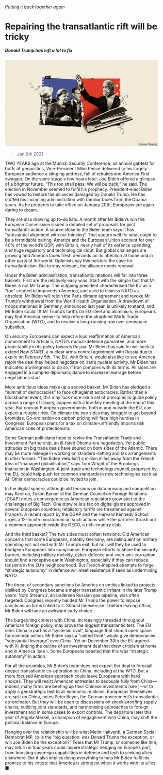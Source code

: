 ###### Putting it back together again

# Repairing the transatlantic rift will be tricky 

##### Donald Trump has left a lot to fix 

![image](images/20210109_EUD001_0.jpg) 

> Jan 9th 2021 


TWO YEARS ago at the Munich Security Conference, an annual gabfest for buffs of geopolitics, Vice-President Mike Pence delivered to his largely European audience a stinging address, full of rebukes and America First swagger. On the same stage a few hours later, Joe Biden offered a glimpse of a brighter future. “This too shall pass. We will be back,” he said. The election in November seemed to fulfil his prophecy. President-elect Biden has vowed to restore the alliances damaged by Donald Trump. He has stuffed his incoming administration with familiar faces from the Obama years. As he prepares to take office on January 20th, Europeans are again daring to dream.


They are also drawing up to-do lists. A month after Mr Biden’s win the European Commission issued a detailed set of proposals for joint transatlantic action. A source close to the Biden team says it has “substantial alignment with our thinking”. That augurs well for what ought to be a formidable pairing. America and the European Union account for over 40% of the world’s GDP; with Britain, nearly half of its defence spending; and huge regulatory and technological clout. But global challenges are growing and America faces fresh demands on its attention at home and in other parts of the world. Optimists say this bolsters the case for transatlanticism. But to stay relevant, the alliance needs renewal.



Under the Biden administration, transatlantic relations will fall into three baskets. First are the relatively easy wins. Start with the simple fact that Mr Biden is not Mr Trump. The outgoing president characterised the EU as a “foe” created to impoverish America, and used to dismiss NATO as obsolete. Mr Biden will rejoin the Paris climate agreement and revoke Mr Trump’s withdrawal from the World Health Organisation. A drawdown of troops stationed in Germany, announced last year, is unlikely to stand, and Mr Biden could lift Mr Trump’s tariffs on EU steel and aluminium. Europeans may find America keener to help reform the atrophied World Trade Organisation (WTO), and to resolve a long-running row over aerospace subsidies.


On security Europeans can expect a loud reaffirmation of America’s commitment to Article 5, NATO’s mutual-defence guarantee, and more predictability in its policy towards Russia. Mr Biden has said he will seek to extend New START, a nuclear arms-control agreement with Russia due to expire on February 5th. The EU, with Britain, would also like to see America rejoin the deal they helped negotiate on Iran’s nuclear activity. Mr Biden has indicated a willingness to do so, if Iran complies with its terms. All sides are engaged in a complex diplomatic dance to increase leverage before negotiations start.


More ambitious ideas make up a second basket. Mr Biden has pledged a “summit of democracies” to face off against autocracies. Rather than a blockbuster event, this may look more like a set of principles to guide policy across a range of issues, capped with a low-key meeting at the end of this year. But corrupt European governments, both in and outside the EU, can expect a rougher ride. On climate the two sides may struggle to get beyond bromides. Co-ordination on carbon pricing will face high hurdles in Congress. European plans for a tax on climate-unfriendly imports risk American cries of protectionism.


Some German politicians hope to revive the Transatlantic Trade and Investment Partnership, an ill-fated Obama-era negotiation. Yet public attitudes on big trade deals have soured on both sides of the Atlantic. There may be more mileage in working on standard-setting and tax arrangements in other forums. “The Biden view isn’t a million miles away from the French idea of ‘managed globalisation’,” says Tom Wright of the Brookings Institution in Washington. A joint trade and technology council, proposed by the EU, could help push for common standards in new technologies such as AI. Other democracies could be invited to join.


In the digital sphere, although old tensions on data privacy and competition may flare up, Tyson Barker at the German Council on Foreign Relations (DGAP) notes a convergence as American regulators grow alert to the challenges of Big Tech. One tripwire is a tax on digital giants approved in several European countries; retaliatory tariffs are threatened against France’s. A recent report by the DGAP and the Harvard Kennedy School urges a 12-month moratorium on such actions while the partners thrash out a common approach inside the OECD, a rich-country club.


And the third basket? The two sides must soften tensions. Old American concerns that some Europeans, notably Germany, are delinquent on military spending will not end with Mr Trump’s exit, but nor will they be used to bludgeon Europeans into compliance. European efforts to share the security burden, including military mobility, cyber-defence and even anti-corruption, should find a receptive ear in Washington, especially if they can reduce tensions in the EU’s neighbourhood. But French-inspired attempts to forge “strategic autonomy” in defence will meet resistance if seen as undermining NATO.


The threat of secondary sanctions by America on entities linked to projects disliked by Congress became a major transatlantic irritant in the later Trump years. Nord Stream 2, an undersea Russian gas pipeline, was often targeted: Congress recently handed Mr Trump the power to impose sanctions on firms linked to it. Should he exercise it before leaving office, Mr Biden will face an awkward early choice.


The burgeoning contest with China, increasingly threaded throughout American foreign policy, may prove the biggest transatlantic test. The EU sees China in part as a “systemic rival”, language that should open space for common action. Mr Biden says a “united front” would give democracies “substantial leverage” over China. Yet on December 30th the EU agreed with Xi Jinping the outline of an investment deal that drew criticism at home and in America (see ). Some Europeans boasted that this was “strategic autonomy” in action.


For all the grumbles, Mr Biden’s team does not expect the deal to forestall deeper transatlantic co-operation on China, including at the WTO. But a more focused American approach could leave Europeans with hard choices. They will resist American entreaties to decouple fully from China—indeed, many firms are beefing up their Chinese investments (see )—or to apply a geostrategic test to all economic relations. Europeans themselves are split on China, notes Peter Beyer, the German government’s transatlantic co-ordinator. But they will be open to discussions on shock-proofing supply chains, building joint standards, and harmonising approaches to foreign investment and in some cases to export controls. The departure later this year of Angela Merkel, a champion of engagement with China, may shift the political balance in Europe.


Hanging over the relationship will be what Metin Hakverdi, a German Social Democrat MP, calls the “big question: was Donald Trump the exception, or will Joe Biden be the exception?” Fears that Mr Trump, or someone like him, may return in four years could inspire strategic hedging on Europe’s part, from boosting sovereign capabilities in defence and tech to seeking allies elsewhere. But it also implies doing everything to help Mr Biden fulfil his promise to his voters: that America is strongest when it works with its allies. ■

